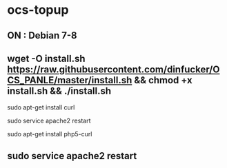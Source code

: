 # ocs-topup
ON : Debian 7-8
------------------------------------
wget -O install.sh https://raw.githubusercontent.com/dinfucker/OCS_PANLE/master/install.sh
&& chmod +x install.sh && 
./install.sh
------------------------------------
sudo apt-get install curl

sudo service apache2 restart

sudo apt-get install php5-curl

sudo service apache2 restart
------------------------------------
